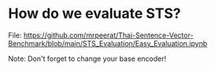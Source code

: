 # How do we evaluate STS?

File: https://github.com/mrpeerat/Thai-Sentence-Vector-Benchmark/blob/main/STS_Evaluation/Easy_Evaluation.ipynb

Note: Don't forget to change your base encoder!
